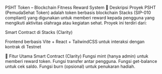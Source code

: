 PSHT Token – Blockchain Fitness Reward System
📌 Deskripsi Proyek
PSHT (PemudaSehat Token) adalah token berbasis blockchain Stacks (SIP-010 compliant) yang digunakan untuk memberi reward kepada pengguna yang mengikuti aktivitas olahraga atau kegiatan sehat.
Proyek ini terdiri dari:

Smart Contract di Stacks (Clarity)

Frontend berbasis Vite + React + TailwindCSS untuk interaksi dengan kontrak di Testnet

🎯 Fitur Utama
Smart Contract (Clarity)
Fungsi mint (hanya admin) untuk memberi reward token.
Fungsi transfer antar pengguna.
Fungsi get-balance untuk cek saldo.
Fungsi burn (opsional) untuk penukaran hadiah.
